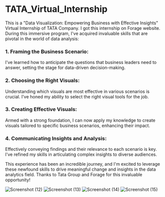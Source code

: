 # TATA_Virtual_Internship
This is a "Data Visualization: Empowering Business with Effective Insights" Virtual Internship of TATA Company. I got this internship on Forage website.
During this immersive program, I've acquired invaluable skills that are pivotal in the world of data analysis:

### 1. Framing the Business Scenario: 
I've learned how to anticipate the questions that business leaders need to answer, setting the stage for data-driven decision-making.

### 2. Choosing the Right Visuals: 
Understanding which visuals are most effective in various scenarios is crucial. I've honed my ability to select the right visual tools for the job.

### 3. Creating Effective Visuals: 
Armed with a strong foundation, I can now apply my knowledge to create visuals tailored to specific business scenarios, enhancing their impact.

### 4. Communicating Insights and Analysis: 
Effectively conveying findings and their relevance to each scenario is key. I've refined my skills in articulating complex insights to diverse audiences.

This experience has been an incredible journey, and I'm excited to leverage these newfound skills to drive meaningful change and insights in the data analytics field. Thanks to Tata Group and Forage for this invaluable opportunity!

![Screenshot (12)](https://github.com/Aayush2k23/TATA_Virtual_Internship/assets/131526402/bce0483d-2b56-49d8-8702-9b3a929ce4d0)
![Screenshot (13)](https://github.com/Aayush2k23/TATA_Virtual_Internship/assets/131526402/d07e8e22-4693-45eb-96ad-dbf1b4b2cf4d)
![Screenshot (14)](https://github.com/Aayush2k23/TATA_Virtual_Internship/assets/131526402/28e839f8-2a64-4eec-92e2-2c1707583cd4)
![Screenshot (15)](https://github.com/Aayush2k23/TATA_Virtual_Internship/assets/131526402/6ab8f144-f35c-4aee-97fd-f2ffe3235797)
